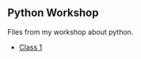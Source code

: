 ## Python Workshop

Files from my workshop about python.

- [Class 1](https://github.com/willianjusten/python-workshop/tree/master/class-1)
